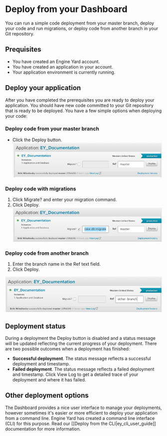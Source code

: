 # Deploy from your Dashboard

You can run a simple code deployment from your master branch, deploy your code and run migrations, or deploy code from another branch in your Git repository.

## Prequisites

* You have created an Engine Yard account.
* You have created an application in your account.
* Your application environment is currently running.


## Deploy your application

After you have completed the prerequisites you are ready to deploy your
application.  You should have new code committed to your Git repository 
that is ready to be deployed.  You have a few simple options when 
deploying your code:

### Deploy code from your master branch

* Click the Deploy button.
   <img src="images/deploy-from-dashboard.png" width="600" alt="Click the deploy button for your application" />
       
### Deploy code with migrations

1. Click Migrate? and enter your migration command.
2. Click Deploy.
   <img src="images/deploy-from-dashboard-migrations.png" width="600" alt="Enter your migration command and click the deploy button for your application" />

### Deploy code from another branch

1. Enter the branch name in the Ref text field.
2. Click Deploy.
  <img src="images/deploy-from-dashboard-branch.png" width="600" alt="Enter your branch name and click the deploy button for your application" />


## Deployment status

During a deployment the Deploy button is disabled and a status message
will be updated reflecting the current progress of your deployment.  There are
two possible outcomes when a deployment has finished:

  * **Successful deployment**. 
    The status message reflects a successful deployment and timestamp.
  * **Failed deployment**. 
    The status message reflects a failed deployment and timestamp.
    Click View Log to get a detailed trace of your 
    deployment and where it has failed.
    
## Other deployment options
The Dashboard provides a nice user interface to manage your deployments,
however sometimes it's easier or more efficient to deploy your application from 
a command line.  Engine Yard has created a command line interface (CLI) for this
purpose.  Read our [[Deploy from the CLI|ey_cli_user_guide]] documentation for more
information.